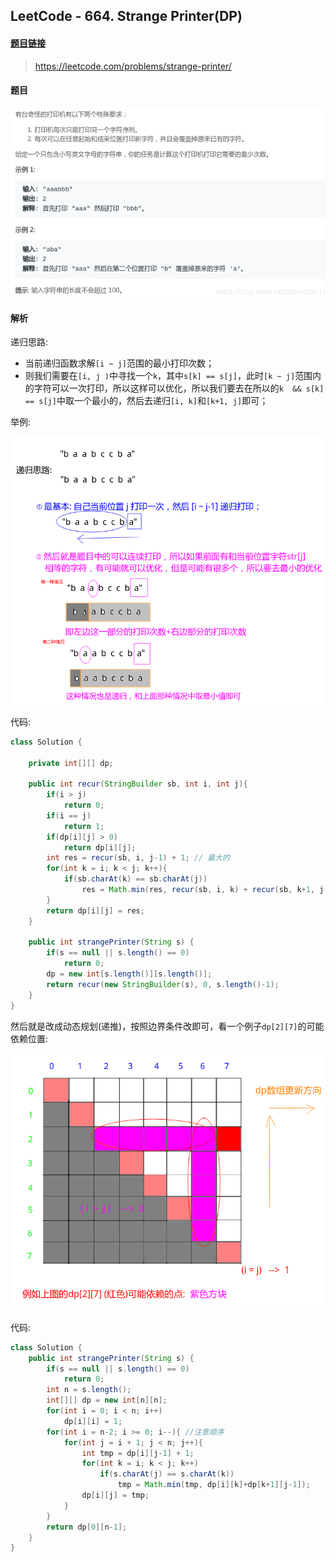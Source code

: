 ﻿## LeetCode - 664. Strange Printer(DP)
#### [题目链接](https://leetcode.com/problems/strange-printer/)

> https://leetcode.com/problems/strange-printer/

#### 题目

![在这里插入图片描述](images/664_t.png)

#### 解析

递归思路:

* 当前递归函数求解`[i ~ j]`范围的最小打印次数；
* 则我们需要在`[i, j )`中寻找一个`k`，其中`s[k] == s[j]`，此时`[k ~ j]`范围内的字符可以一次打印，所以这样可以优化，所以我们要去在所以的`k  && s[k] == s[j]`中取一个最小的，然后去递归`[i, k]`和`[k+1, j]`即可；

举例:

![在这里插入图片描述](images/664_s.png)

代码:

```java
class Solution {
    
    private int[][] dp;
    
    public int recur(StringBuilder sb, int i, int j){
        if(i > j)
            return 0;
        if(i == j)
            return 1;
        if(dp[i][j] > 0)
            return dp[i][j];
        int res = recur(sb, i, j-1) + 1; // 最大的
        for(int k = i; k < j; k++){
            if(sb.charAt(k) == sb.charAt(j))
                res = Math.min(res, recur(sb, i, k) + recur(sb, k+1, j-1));
        }
        return dp[i][j] = res;
    }

    public int strangePrinter(String s) {
        if(s == null || s.length() == 0)
            return 0;
        dp = new int[s.length()][s.length()];
        return recur(new StringBuilder(s), 0, s.length()-1);
    }
}
```


然后就是改成动态规划(递推)，按照边界条件改即可，看一个例子`dp[2][7]`的可能依赖位置:

![在这里插入图片描述](images/664_s2.png)

代码:

```java
class Solution {
    public int strangePrinter(String s) {
        if(s == null || s.length() == 0)
            return 0;
        int n = s.length();
        int[][] dp = new int[n][n];
        for(int i = 0; i < n; i++)
            dp[i][i] = 1;
        for(int i = n-2; i >= 0; i--){ //注意顺序
            for(int j = i + 1; j < n; j++){
                int tmp = dp[i][j-1] + 1;
                for(int k = i; k < j; k++)
                    if(s.charAt(j) == s.charAt(k))
                        tmp = Math.min(tmp, dp[i][k]+dp[k+1][j-1]);
                dp[i][j] = tmp;
            }
        }
        return dp[0][n-1];
    }
}
```





